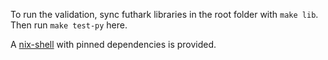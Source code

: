 To run the validation, sync futhark libraries in the root folder with `make lib`.
Then run `make test-py` here.

A [nix-shell](https://nixos.org/) with pinned dependencies is provided.
